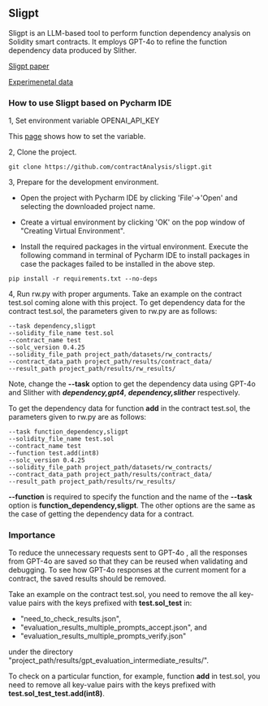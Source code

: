 
## Sligpt
Sligpt is an LLM-based tool to perform function dependency analysis on Solidity smart contracts. It employs GPT-4o to refine the function dependency data produced by Slither. 

[Sligpt paper](https://github.com/contractAnalysis/sligpt)

[Experimenetal data](./results/exp_results/ReadMe.md)


### How to use Sligpt based on Pycharm IDE
1, Set environment variable  OPENAI_API_KEY

This [page](https://help.openai.com/en/articles/5112595-best-practices-for-api-key-safety) shows how to set the variable.

2, Clone the project.
```shell
git clone https://github.com/contractAnalysis/sligpt.git
```
3, Prepare for the development environment.

- Open the project with Pycharm IDE by clicking 'File'->'Open' and selecting the downloaded project name. 
- Create a virtual environment by clicking 'OK' on the pop window of "Creating Virtual Environment".

- Install the required packages in the virtual environment. Execute the following command in terminal of Pycharm IDE to install packages in case the packages failed to be installed in the above step.
```
pip install -r requirements.txt --no-deps
```

4, Run rw.py with proper arguments.
Take an example on the contract test.sol coming alone with this project.
To get dependency data for the contract test.sol, the parameters given to rw.py are as follows: 
```
--task dependency,sligpt
--solidity_file_name test.sol
--contract_name test
--solc_version 0.4.25
--solidity_file_path project_path/datasets/rw_contracts/
--contract_data_path project_path/results/contract_data/
--result_path project_path/results/rw_results/
```
Note, change the **--task** option to get the dependency data using GPT-4o and Slither with _**dependency,gpt4**_, _**dependency,slither**_ respectively.


To get the dependency data for function **add** in the contract test.sol, the parameters given to rw.py are as follows:

```
--task function_dependency,sligpt
--solidity_file_name test.sol
--contract_name test
--function test.add(int8)
--solc_version 0.4.25
--solidity_file_path project_path/datasets/rw_contracts/
--contract_data_path project_path/results/contract_data/
--result_path project_path/results/rw_results/
```
**--function** is required to specify the function and the name of the **--task** option is **function_dependency,sligpt**. The other options are the same as the case of getting the dependency data for a contract.





### Importance
 To reduce the unnecessary requests sent to GPT-4o , all the responses from GPT-4o are saved so that they can be reused when validating and debugging. To see how GPT-4o responses at the current moment for a contract, the saved results should be removed.

Take an example on the contract test.sol, you need to remove the all key-value pairs with the keys prefixed with **test.sol_test** in:<br>

- "need_to_check_results.json", 
- "evaluation_results_multiple_prompts_accept.json", and 
- "evaluation_results_multiple_prompts_verify.json" 

under the directory "project_path/results/gpt_evaluation_intermediate_results/".

To check on a particular function, for example, function **add** in test.sol, you need to remove all key-value pairs with the keys prefixed with **test.sol_test_test.add(int8)**.


